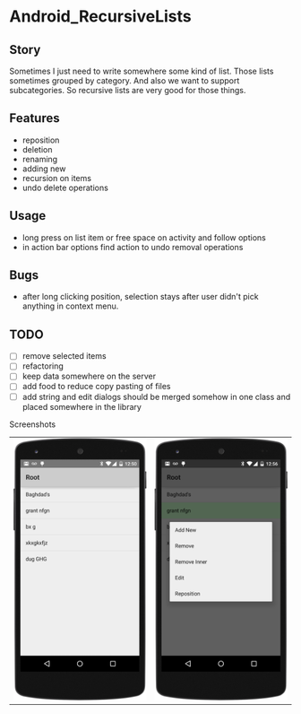 # Android_RecursiveLists

## Story
Sometimes I just need to write somewhere some kind of list.
Those lists sometimes grouped by category. And also we want to support subcategories. 
So recursive lists are very good for those things.

## Features
* reposition 
* deletion 
* renaming
* adding new
* recursion on items
* undo delete operations

## Usage
* long press on list item or free space on activity and follow options
* in action bar options find action to undo removal operations

## Bugs
* after long clicking position, selection stays after user didn't pick anything in context menu.

## TODO 
- [ ] remove selected items
- [ ] refactoring
- [ ] keep data somewhere on the server
- [ ] add food to reduce copy pasting of files
- [ ] add string and edit dialogs should be merged somehow in one 
        class and placed somewhere in the library

Screenshots

<table>
  <tr>
    <td>
      <img src="https://raw.githubusercontent.com/antoshkaplus/Android_RecursiveLists/master/screenshots/root_list.png" />
    </td>
    <td>
      <img src="https://raw.githubusercontent.com/antoshkaplus/Android_RecursiveLists/master/screenshots/context_menu.png" />
    </td>
  </tr>
</table>
